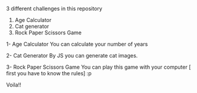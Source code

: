 3 different challenges in this repository 

1. Age Calculator
2. Cat generator
3. Rock Paper Scissors Game

1- Age Calculator
You can calculate your number of years

2- Cat Generator
By JS you can generate cat images.

3- Rock Paper Scissors Game
You can play this game with your computer [ first you have to know the rules] :p

Voila!!

